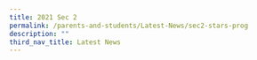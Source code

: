 ```yaml
---
title: 2021 Sec 2
permalink: /parents-and-students/Latest-News/sec2-stars-prog
description: ""
third_nav_title: Latest News
---
```

